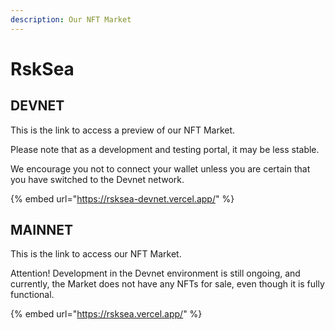```yaml
---
description: Our NFT Market
---
```


# RskSea

## DEVNET

This is the link to access a preview of our NFT Market.&#x20;

Please note that as a development and testing portal, it may be less stable.&#x20;

We encourage you not to connect your wallet unless you are certain that you have switched to the Devnet network.

{% embed url="https://rsksea-devnet.vercel.app/" %}



## MAINNET

This is the link to access our NFT Market.

Attention! Development in the Devnet environment is still ongoing, and currently, the Market does not have any NFTs for sale, even though it is fully functional.

{% embed url="https://rsksea.vercel.app/" %}

